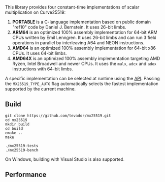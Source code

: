 This library provides four constant-time implementations of scalar multiplication on Curve25519:

1. **PORTABLE** is a C-language implementation based on public domain "ref10" code by Daniel J. Bernstein. It uses 26-bit limbs.
2. **ARM64** is an optimized 100% assembly implementation for 64-bit ARM CPUs written by Emil Lenngren. It uses 26-bit limbs and can run 3 field operations in parallel by interleaving A64 and NEON instructions.
3. **AMD64** is an optimized 100% assembly implementation for 64-bit x86 CPUs. It uses 64-bit limbs.
4. **AMD64X** is an optimized 100% assembly implementation targeting AMD Ryzen, Intel Broadwell and newer CPUs. It uses the `mulx`, `adcx` and `adox` instructions with 64-bit limbs.

A specific implementation can be selected at runtime using the [API](include/mx25519.h). Passing the `MX25519_TYPE_AUTO` flag automatically selects the fastest implementation supported by the current machine.

## Build

```
git clone https://github.com/tevador/mx25519.git
cd mx25519
mkdir build
cd build
cmake ..
make
```
```
./mx25519-tests
./mx25519-bench
```

On Windows, building with Visual Studio is also supported.

## Performance

